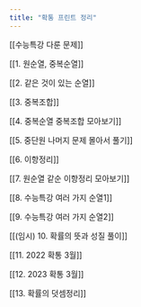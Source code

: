 ```yaml
---
title: "확통 프린트 정리"
---
```


[[수능특강 다룬 문제]]


[[1. 원순열, 중복순열]]


[[2. 같은 것이 있는 순열]]


[[3. 중복조합]]


[[4. 중복순열 중복조합 모아보기]]


[[5. 중단원 나머지 문제 몰아서 풀기]]  


[[6. 이항정리]]


[[7. 원순열 같순 이항정리 모아보기]]


[[8. 수능특강 여러 가지 순열1]]


[[9. 수능특강 여러 가지 순열2]]


[[(임시) 10. 확률의 뜻과 성질 풀이]]


[[11. 2022 확통 3월]]


[[12. 2023 확통 3월]]


[[13. 확률의 덧셈정리]]